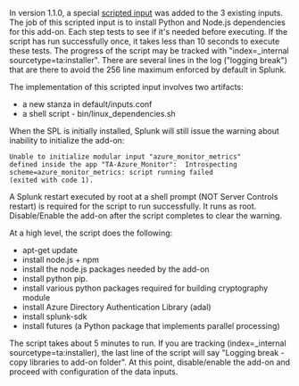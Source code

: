 In version 1.1.0, a special [scripted input](http://docs.splunk.com/Documentation/Splunk/latest/AdvancedDev/ScriptedInputsIntro) was added to the 3 existing inputs. The job of this scripted input is to install Python and Node.js dependencies for this add-on. Each step tests to see if it's needed before executing. If the script has run successfully once, it takes less than 10 seconds to execute these tests. The progress of the script may be tracked with "index=_internal sourcetype=ta:installer". There are several lines in the log ("logging break") that are there to avoid the 256 line maximum enforced by default in Splunk.

The implementation of this scripted input involves two artifacts:
* a new stanza in default/inputs.conf
* a shell script - bin/linux_dependencies.sh

When the SPL is initially installed, Splunk will still issue the warning about inability to initialize the add-on: 
```
Unable to initialize modular input "azure_monitor_metrics"  
defined inside the app "TA-Azure_Monitor":  Introspecting  
scheme=azure_monitor_metrics: script running failed  
(exited with code 1).  
```

A Splunk restart executed by root at a shell prompt (NOT Server Controls restart) is required for the script to run successfully. It runs as root.  Disable/Enable the add-on after the script completes to clear the warning.

At a high level, the script does the following:
* apt-get update
* install node.js + npm
* install the node.js packages needed by the add-on
* install python pip.
* install various python packages required for building cryptography module
* install Azure Directory Authentication Library (adal)
* install splunk-sdk
* install futures (a Python package that implements parallel processing)

The script takes about 5 minutes to run. If you are tracking (index=_internal sourcetype=ta:installer), the last line of the script will say "Logging break - copy libraries to add-on folder". At this point, disable/enable the add-on and proceed with configuration of the data inputs.